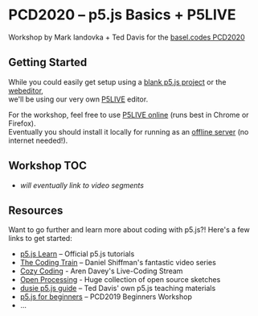 # PCD2020 – p5.js Basics + P5LIVE
Workshop by Mark Iandovka + Ted Davis for the [basel.codes PCD2020](https://basel.codes/2020)

## Getting Started
While you could easily get setup using a [blank p5.js project](https://github.com/processing/p5.js/releases/latest) or the [webeditor](https://editor.p5js.org/),  
we'll be using our very own [P5LIVE](https://p5live.org) editor. 

For the workshop, feel free to use [P5LIVE online](https://p5live.org) (runs best in Chrome or Firefox).  
Eventually you should install it locally for running as an [offline server](https://github.com/ffd8/P5LIVE#offline-server) (no internet needed!).

## Workshop TOC
- *will eventually link to video segments*

## Resources
Want to go further and learn more about coding with p5.js?! Here's a few links to get started:  

- [p5.js Learn](https://p5js.org/learn/) – Official p5.js tutorials
- [The Coding Train](https://thecodingtrain.com/beginners/p5js/) – Daniel Shiffman's fantastic video series  
- [Cozy Coding](https://www.twitch.tv/cozycoding) - Aren Davey's Live-Coding Stream
- [Open Processing](https://www.openprocessing.org/) - Huge collection of open source sketches
- [dusie p5.js guide](http://dusie.ch/topics/p5js/) – Ted Davis' own p5.js teaching materials
- [p5.js for beginners](https://github.com/baselcodes/PCD2019/tree/master/Workshops/P5JS%20for%20Beginners) – PCD2019 Beginners Workshop
- ... 
